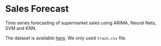 # Sales Forecast 

 Time series forecasting of supermarket sales using ARIMA, Neural Nets, SVM and KNN.
 
 The dataset is available [here](https://www.kaggle.com/competitions/store-sales-time-series-forecasting/data). We only used `train.csv` file.
